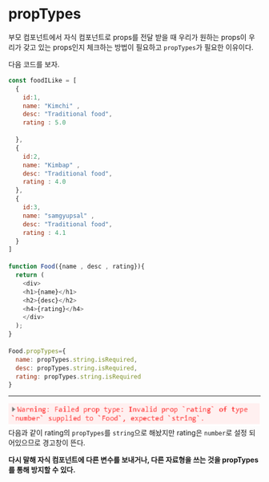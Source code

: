 # propTypes
부모 컴포넌트에서 자식 컴포넌트로 props를 전달 받을 때 우리가 원하는 props이 우리가 갖고 있는 props인지 체크하는 방법이 필요하고 `propTypes`가 필요한 이유이다.

다음 코드를 보자.
```javascript
const foodILike = [
  {
    id:1,
    name: "Kimchi" ,
    desc: "Traditional food",
    rating : 5.0

  },
  {
    id:2,
    name: "Kimbap" ,
    desc: "Traditional food",
    rating : 4.0
  },
  {
    id:3,
    name: "samgyupsal" ,
    desc: "Traditional food",
    rating : 4.1
  }
]

function Food({name , desc , rating}){
  return (
    <div>
    <h1>{name}</h1>
    <h2>{desc}</h2>
    <h4>{rating}</h4>
    </div>
  );
}

Food.propTypes={
  name: propTypes.string.isRequired,
  desc: propTypes.string.isRequired,
  rating: propTypes.string.isRequired
}
```
----
![error](./img/proptypes.png)
다음과 같이 rating의 `propTypes`를 `string`으로 해놨지만   rating은 `number`로 설정 되어있으므로 경고창이 뜬다.

**다시 말해  자식 컴포넌트에 다른 변수를 보내거나, 다른 자료형을 쓰는 것을 propTypes를 통해 방지할 수 있다.**
